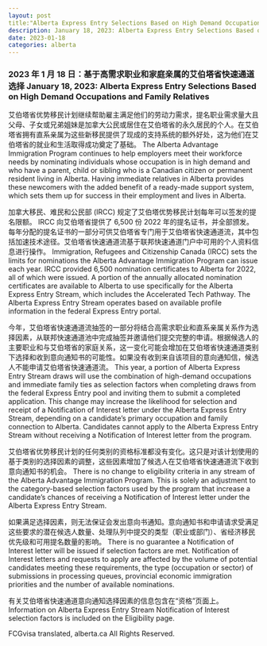 ```yaml
---
layout: post
title:"Alberta Express Entry Selections Based on High Demand Occupations and Family Relatives"
description: January 18, 2023: Alberta Express Entry Selections Based on High Demand Occupations and Family Relatives
date: 2023-01-18
categories: alberta
---
```


### 2023 年 1 月 18 日：基于高需求职业和家庭亲属的艾伯塔省快速通道选择	January 18, 2023: Alberta Express Entry Selections Based on High Demand Occupations and Family Relatives

艾伯塔省优势移民计划继续帮助雇主满足他们的劳动力需求，提名职业需求量大且父母、子女或兄弟姐妹是加拿大公民或居住在艾伯塔省的永久居民的个人。在艾伯塔省拥有直系亲属为这些新移民提供了现成的支持系统的额外好处，这为他们在艾伯塔省的就业和生活取得成功奠定了基础。	The Alberta Advantage Immigration Program continues to help employers meet their workforce needs by nominating individuals whose occupation is in high demand and who have a parent, child or sibling who is a Canadian citizen or permanent resident living in Alberta. Having immediate relatives in Alberta provides these newcomers with the added benefit of a ready-made support system, which sets them up for success in their employment and lives in Alberta.

加拿大移民、难民和公民部 (IRCC) 规定了艾伯塔优势移民计划每年可以签发的提名限额。 IRCC 向艾伯塔省提供了 6,500 份 2022 年的提名证书，并全部颁发。每年分配的提名证书的一部分可供艾伯塔省专门用于艾伯塔省快速通道流，其中包括加速技术途径。艾伯塔省快速通道流基于联邦快速通道门户中可用的个人资料信息进行操作。	Immigration, Refugees and Citizenship Canada (IRCC) sets the limits for nominations the Alberta Advantage Immigration Program can issue each year. IRCC provided 6,500 nomination certificates to Alberta for 2022, all of which were issued. A portion of the annually allocated nomination certificates are available to Alberta to use specifically for the Alberta Express Entry Stream, which includes the Accelerated Tech Pathway. The Alberta Express Entry Stream operates based on available profile information in the federal Express Entry portal.

今年，艾伯塔省快速通道流抽签的一部分将结合高需求职业和直系亲属关系作为选择因素，从联邦快速通道池中完成抽签并邀请他们提交完整的申请。根据候选人的主要职业和与艾伯塔省的家庭关系，这一变化可能会增加在艾伯塔省快速通道类别下选择和收到意向通知书的可能性。如果没有收到来自该项目的意向通知信，候选人不能申请艾伯塔省快速通道流。	This year, a portion of Alberta Express Entry Stream draws will use the combination of high-demand occupations and immediate family ties as selection factors when completing draws from the federal Express Entry pool and inviting them to submit a completed application. This change may increase the likelihood for selection and receipt of a Notification of Interest letter under the Alberta Express Entry Stream, depending on a candidate’s primary occupation and family connection to Alberta. Candidates cannot apply to the Alberta Express Entry Stream without receiving a Notification of Interest letter from the program.

艾伯塔省优势移民计划的任何类别的资格标准都没有变化。这只是对该计划使用的基于类别的选择因素的调整，这些因素增加了候选人在艾伯塔省快速通道流下收到意向通知书的机会。	There is no change to eligibility criteria in any stream of the Alberta Advantage Immigration Program. This is solely an adjustment to the category-based selection factors used by the program that increase a candidate’s chances of receiving a Notification of Interest letter under the Alberta Express Entry Stream.

如果满足选择因素，则无法保证会发出意向书通知。意向通知书和申请请求受满足这些要求的潜在候选人数量、处理队列中提交的类型（职业或部门）、省经济移民优先级和可用提名数量的影响。	There is no guarantee a Notification of Interest letter will be issued if selection factors are met. Notification of Interest letters and requests to apply are affected by the volume of potential candidates meeting these requirements, the type (occupation or sector) of submissions in processing queues, provincial economic immigration priorities and the number of available nominations.

有关艾伯塔省快速通道意向通知选择因素的信息包含在“资格”页面上。	Information on Alberta Express Entry Stream Notification of Interest selection factors is included on the Eligibility page.

FCGvisa translated, alberta.ca All Rights Reserved.
